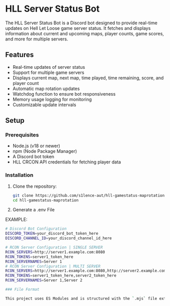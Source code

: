# HLL Server Status Bot

The HLL Server Status Bot is a Discord bot designed to provide real-time updates on Hell Let Loose game server status. It fetches and displays information about current and upcoming maps, player counts, game scores, and more for multiple servers.

## Features

- Real-time updates of server status
- Support for multiple game servers
- Displays current map, next map, time played, time remaining, score, and player count
- Automatic map rotation updates
- Watchdog function to ensure bot responsiveness
- Memory usage logging for monitoring
- Customizable update intervals


## Setup

### Prerequisites

- Node.js (v18 or newer)
- npm (Node Package Manager)
- A Discord bot token
- HLL CRCON API credentials for fetching player data

### Installation

1. Clone the repository:

   ```bash
   git clone https://github.com/s1lence-aut/hll-gamestatus-maprotation.git
   cd hll-gamestatus-maprotation

2. Generate a .env File

EXAMPLE:

   ```bash
# Discord Bot Configuration
DISCORD_TOKEN=your_discord_bot_token_here
DISCORD_CHANNEL_ID=your_discord_channel_id_here

# RCON Server Configuration | SINGLE SERVER
RCON_SERVERS=http://server1.example.com:8080
RCON_TOKENS=server1_token_here
RCON_SERVERNAMES=Server 1
# RCON Server Configuration | MULTI SERVER
RCON_SERVERS=http://server1.example.com:8080,http://server2.example.com:8080
RCON_TOKENS=server1_token_here,server2_token_here
RCON_SERVERNAMES=Server 1,Server 2
   
### File Format

This project uses ES Modules and is structured with the `.mjs` file extension.
